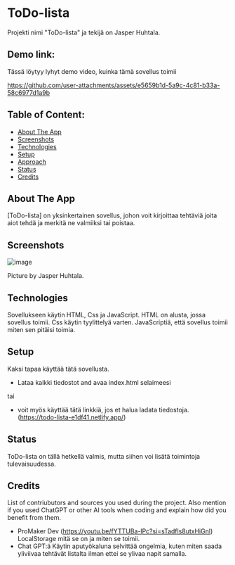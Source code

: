 # ToDo-lista 
Projekti nimi "ToDo-lista" ja tekijä on Jasper Huhtala.

## Demo link:
Tässä löytyy lyhyt demo video, kuinka tämä sovellus toimii


https://github.com/user-attachments/assets/e5659b1d-5a9c-4c81-b33a-58c6977d1a9b


## Table of Content:

- [About The App](#about-the-app)
- [Screenshots](#screenshots)
- [Technologies](#technologies)
- [Setup](#setup)
- [Approach](#approach)
- [Status](#status)
- [Credits](#credits)

## About The App
[ToDo-lista] on yksinkertainen sovellus, johon voit kirjoittaa tehtäviä joita aiot tehdä ja merkitä ne valmiiksi tai poistaa.

## Screenshots
![image](https://github.com/user-attachments/assets/2dc86179-9784-477b-8137-b002901db85c)

Picture by Jasper Huhtala.

## Technologies
Sovellukseen käytin HTML, Css ja JavaScript.
HTML on alusta, jossa sovellus toimii.
Css käytin tyylittelyä varten.
JavaScriptiä, että sovellus toimii miten sen pitäisi toimia.

## Setup
Kaksi tapaa käyttää tätä sovellusta.

- Lataa kaikki tiedostot and avaa index.html selaimeesi

tai

- voit myös käyttää tätä linkkiä, jos et halua ladata tiedostoja. (https://todo-lista-e1df41.netlify.app/)

## Status
ToDo-lista on tällä hetkellä valmis, mutta siihen voi lisätä toimintoja tulevaisuudessa.

## Credits
List of contriubutors and sources you used during the project. Also mention if you used ChatGPT or other AI tools when coding and explain how did you benefit from them.
- ProMaker Dev (https://youtu.be/fYTTUBa-lPc?si=sTadfls8utxHiGnl) LocalStorage mitä se on ja miten se toimii. 
- Chat GPT:ä Käytin aputyökaluna selvittää ongelmia, kuten miten saada yliviivaa tehtävät listalta ilman ettei se ylivaa napit samalla.
